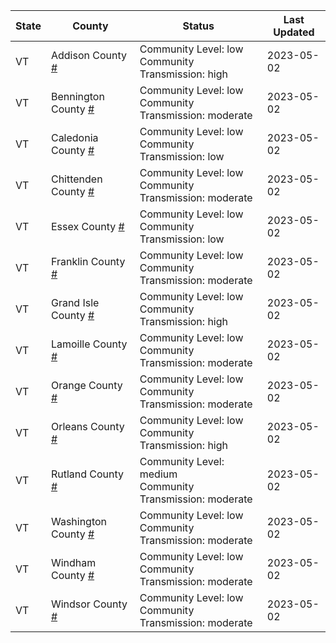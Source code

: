 State | County | Status | Last Updated
--- | --- | --- | --- 
VT | Addison County <a href="#addison_county">#</a> | <a name="addison_county"></a>Community Level: low<br/>Community Transmission: high | 2023-05-02
VT | Bennington County <a href="#bennington_county">#</a> | <a name="bennington_county"></a>Community Level: low<br/>Community Transmission: moderate | 2023-05-02
VT | Caledonia County <a href="#caledonia_county">#</a> | <a name="caledonia_county"></a>Community Level: low<br/>Community Transmission: low | 2023-05-02
VT | Chittenden County <a href="#chittenden_county">#</a> | <a name="chittenden_county"></a>Community Level: low<br/>Community Transmission: moderate | 2023-05-02
VT | Essex County <a href="#essex_county">#</a> | <a name="essex_county"></a>Community Level: low<br/>Community Transmission: low | 2023-05-02
VT | Franklin County <a href="#franklin_county">#</a> | <a name="franklin_county"></a>Community Level: low<br/>Community Transmission: moderate | 2023-05-02
VT | Grand Isle County <a href="#grand_isle_county">#</a> | <a name="grand_isle_county"></a>Community Level: low<br/>Community Transmission: high | 2023-05-02
VT | Lamoille County <a href="#lamoille_county">#</a> | <a name="lamoille_county"></a>Community Level: low<br/>Community Transmission: moderate | 2023-05-02
VT | Orange County <a href="#orange_county">#</a> | <a name="orange_county"></a>Community Level: low<br/>Community Transmission: moderate | 2023-05-02
VT | Orleans County <a href="#orleans_county">#</a> | <a name="orleans_county"></a>Community Level: low<br/>Community Transmission: high | 2023-05-02
VT | Rutland County <a href="#rutland_county">#</a> | <a name="rutland_county"></a>Community Level: medium<br/>Community Transmission: moderate | 2023-05-02
VT | Washington County <a href="#washington_county">#</a> | <a name="washington_county"></a>Community Level: low<br/>Community Transmission: moderate | 2023-05-02
VT | Windham County <a href="#windham_county">#</a> | <a name="windham_county"></a>Community Level: low<br/>Community Transmission: moderate | 2023-05-02
VT | Windsor County <a href="#windsor_county">#</a> | <a name="windsor_county"></a>Community Level: low<br/>Community Transmission: moderate | 2023-05-02
